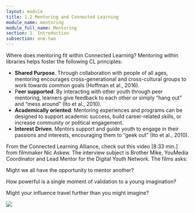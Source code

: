 ```yaml
---
layout: module
title: 1.2 Mentoring and Connected Learning
module_name: mentoring
module_full_name: Mentoring
section: 1. Introduction
subsection: one-two
---
```


Where does mentoring fit within Connected Learning? Mentoring within libraries helps foster the following CL principles: 

- **Shared Purpose**. Through collaboration with people of all ages, mentoring encourages cross-generational and cross-cultural groups to work towards common goals (Hoffman et al., 2016). 
- P**eer supported**. By interacting with other youth through peer mentoring, learners give feedback to each other or simply “hang out” and “mess around” (Ito et al., 2010). 
- **Academically oriented**. Mentoring experiences and programs can be designed to support academic success, build career-related skills, or increase community or political engagement. 
- **Interest Driven**. Mentors support and guide youth to engage in their passions and interests, encouraging them to “geek out” (Ito et al., 2010). 

From the Connected Learning Alliance, check out this video [8:33 min.] from filmmaker Nic Askew. The interview subject is Brother Mike, YouMedia Coordinator and Lead Mentor for the Digital Youth Network. The films asks:  

Might we all have the opportunity to mentor another?

How powerful is a single moment of validation to a young imagination? 

Might your influence travel further than you might imagine? 

<div><a href="https://vimeo.com/43862075" target="_blank"><img src="{{site.url}}{{site.baseurl}}/images/mentoring_section-1-0.jpg"></a></div>

